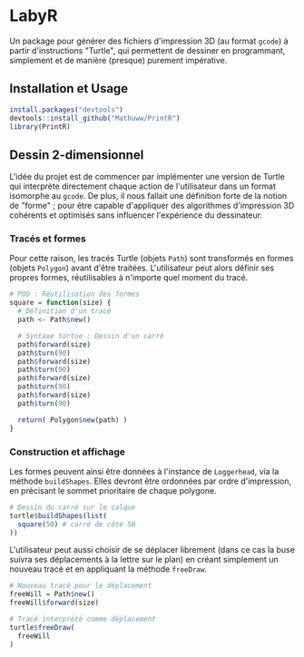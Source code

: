 # LabyR
Un package pour générer des fichiers d'impression 3D (au format `gcode`) à partir d'instructions "Turtle", qui permettent de dessiner en programmant, simplement et de manière (presque) purement impérative.

## Installation et Usage

```r
install.packages("devtools")
devtools::install_github("Mathuww/PrintR")
library(PrintR)
```

## Dessin 2-dimensionnel

L'idée du projet est de commencer par implémenter une version de Turtle qui interprète directement chaque action de l'utilisateur dans un format isomorphe au `gcode`. De plus, il nous fallait une définition forte de la notion de "forme" ; pour être capable d'appliquer des algorithmes d'impression 3D cohérents et optimisés sans influencer l'expérience du dessinateur.

### Tracés et formes

Pour cette raison, les tracés Turtle (objets `Path`) sont transformés en formes (objets `Polygon`) avant d'être traitées. L'utilisateur peut alors définir ses propres formes, réutilisables à n'importe quel moment du tracé.

```r
# POO : Réutilisation des formes
square = function(size) {
  # Définition d'un tracé
  path <- Path$new()

  # Syntaxe tortue : Dessin d'un carré
  path$forward(size)
  path$turn(90)
  path$forward(size)
  path$turn(90)
  path$forward(size)
  path$turn(90)
  path$forward(size)
  path$turn(90)

  return( Polygon$new(path) )
}
```

### Construction et affichage

Les formes peuvent ainsi être données à l'instance de `Loggerhead`, via la méthode `buildShapes`. Elles devront être ordonnées par ordre d'impression, en précisant le sommet prioritaire de chaque polygone.

```r
# Dessin du carré sur le calque
turtle$buildShapes(list(
  square(50) # carré de côté 50
))
```

L'utilisateur peut aussi choisir de se déplacer librement (dans ce cas la buse suivra ses déplacements à la lettre sur le plan) en créant simplement un nouveau tracé et en appliquant la méthode `freeDraw`.

```r
# Nouveau tracé pour le déplacement
freeWill = Path$new()
freeWill$forward(size)

# Tracé interprété comme déplacement
turtle$freeDraw(
  freeWill
)
```
